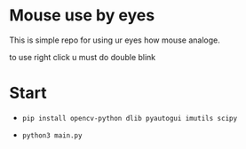 # Mouse use by eyes
This is simple repo for using ur eyes how mouse analoge.

to use right click u must do double blink
# Start
- `pip install opencv-python dlib pyautogui imutils scipy`

- `python3 main.py`

